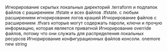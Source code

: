 Игнорирование скрытых локальных директорий .terraform и подпапок
файлов с раширением .tfstate и всех файлов .tfstate. с любым расширением
игнорирование логов крашей
Игнорирование файлов с расширением .tfvars которые могут содержать пароли, ключи и прочую информацию, которая является приватной
Игнорирование override файлов, потому что они служать для распределения локальных ресурсов
Игнорирование конфигурационных файлов консоли.
onemore new string
